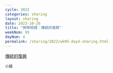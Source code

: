 ```yaml
---
cycle: 2022
categories: sharing
layout: sharing
date: 2023-10-26
title: "神學梳理：傳統的復興"
weekNum: 95
dayNum: 4
permalink: /sharing/2022/wk95-day4-sharing.html
---
```


[傳統的復興](https://eccseattle.github.io/media/sharing/2022/wk095/2023-10-26-bin.m4a)

`小錢`

